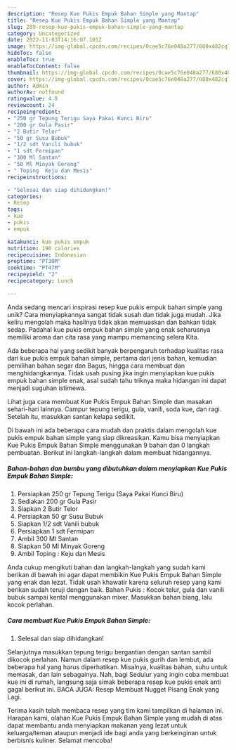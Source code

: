 ```yaml
---
description: "Resep Kue Pukis Empuk Bahan Simple yang Mantap"
title: "Resep Kue Pukis Empuk Bahan Simple yang Mantap"
slug: 289-resep-kue-pukis-empuk-bahan-simple-yang-mantap
category: Uncategorized
date: 2022-11-03T14:16:07.101Z
image: https://img-global.cpcdn.com/recipes/0cae5c76e048a277/680x482cq70/kue-pukis-empuk-bahan-simple-foto-resep-utama.jpg
hideToc: false
enableToc: true
enableTocContent: false
thumbnail: https://img-global.cpcdn.com/recipes/0cae5c76e048a277/680x482cq70/kue-pukis-empuk-bahan-simple-foto-resep-utama.jpg
cover: https://img-global.cpcdn.com/recipes/0cae5c76e048a277/680x482cq70/kue-pukis-empuk-bahan-simple-foto-resep-utama.jpg
author: Admin
authorAv: notfound
ratingvalue: 4.8
reviewcount: 24
recipeingredient:
- "250 gr Tepung Terigu Saya Pakai Kunci Biru"
- "200 gr Gula Pasir"
- "2 Butir Telor"
- "50 gr Susu Bubuk"
- "1/2 sdt Vanili bubuk"
- "1 sdt Fermipan"
- "300 Ml Santan"
- "50 Ml Minyak Goreng"
- " Toping  Keju dan Mesis"
recipeinstructions:

- "Selesai dan siap dihidangkan!"
categories:
- Resep
tags:
- kue
- pukis
- empuk

katakunci: kue pukis empuk 
nutrition: 190 calories
recipecuisine: Indonesian
preptime: "PT30M"
cooktime: "PT47M"
recipeyield: "2"
recipecategory: Lunch

---
```





Anda sedang mencari inspirasi resep kue pukis empuk bahan simple yang unik? Cara menyiapkannya sangat tidak susah dan tidak juga mudah. Jika keliru mengolah maka hasilnya tidak akan memuaskan dan bahkan tidak sedap. Padahal kue pukis empuk bahan simple yang enak seharusnya memiliki aroma dan cita rasa yang mampu memancing selera Kita.





Ada beberapa hal yang sedikit banyak berpengaruh terhadap kualitas rasa dari kue pukis empuk bahan simple, pertama dari jenis bahan, kemudian pemilihan bahan segar dan Bagus, hingga cara membuat dan menghidangkannya. Tidak usah pusing jika ingin menyiapkan kue pukis empuk bahan simple enak,      asal sudah tahu triknya maka hidangan ini dapat menjadi suguhan istimewa.














Lihat juga cara membuat Kue Pukis Empuk Bahan Simple dan masakan sehari-hari lainnya. Campur tepung terigu, gula, vanili, soda kue, dan ragi. Setelah itu, masukkan santan kelapa sedikit.






Di bawah ini ada beberapa cara mudah dan praktis dalam mengolah kue pukis empuk bahan simple yang siap dikreasikan. Kamu bisa menyiapkan Kue Pukis Empuk Bahan Simple menggunakan 9 bahan dan 0 langkah pembuatan. Berikut ini langkah-langkah dalam membuat hidangannya.

<!--inarticleads1-->

##### Bahan-bahan dan bumbu yang dibutuhkan dalam menyiapkan Kue Pukis Empuk Bahan Simple:

1. Persiapkan 250 gr Tepung Terigu (Saya Pakai Kunci Biru)
1. Sediakan 200 gr Gula Pasir
1. Siapkan 2 Butir Telor
1. Persiapkan 50 gr Susu Bubuk
1. Siapkan 1/2 sdt Vanili bubuk
1. Persiapkan 1 sdt Fermipan
1. Ambil 300 Ml Santan
1. Siapkan 50 Ml Minyak Goreng
1. Ambil  Toping : Keju dan Mesis


Anda cukup mengikuti bahan dan langkah-langkah yang sudah kami berikan di bawah ini agar dapat membikin Kue Pukis Empuk Bahan Simple yang enak dan lezat. Tidak usah khawatir karena seluruh resep yang kami berikan sudah teruji dengan baik. Bahan Pukis : Kocok telur, gula dan vanili bubuk sampai kental menggunakan mixer. Masukkan bahan biang, lalu kocok perlahan. 

<!--inarticleads2-->

##### Cara membuat Kue Pukis Empuk Bahan Simple:


1. Selesai dan siap dihidangkan!

Selanjutnya masukkan tepung terigu bergantian dengan santan sambil dikocok perlahan. Namun dalam resep kue pukis gurih dan lembut, ada beberapa hal yang harus diperhatikan. Misalnya, kualitas bahan, suhu untuk memasak, dan lain sebagainya. Nah, bagi Sedulur yang ingin coba membuat kue ini di rumah, langsung saja simak beberapa resep kue pukis enak anti gagal berikut ini. BACA JUGA: Resep Membuat Nugget Pisang Enak yang Lagi. 

Terima kasih telah membaca resep yang tim kami tampilkan di halaman ini. Harapan kami, olahan Kue Pukis Empuk Bahan Simple yang mudah di atas dapat membantu anda menyiapkan makanan yang lezat untuk keluarga/teman ataupun menjadi ide bagi anda yang berkeinginan untuk berbisnis kuliner. Selamat mencoba!
